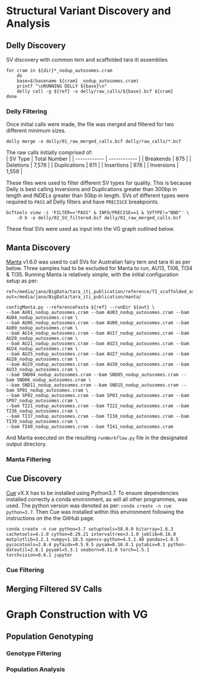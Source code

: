 # Structural Variant Discovery and Analysis
## Delly Discovery
SV discovery with common tern and scaffolded tara iti assemblies
```
for cram in ${dir}*_nodup_autosomes.cram
    do
    base=$(basename ${cram} _nodup_autosomes.cram)
    printf "\nRUNNING DELLY ${base}\n"
    delly call -g ${ref} -o delly/raw_calls/${base}.bcf ${cram}
done
```
### Delly Filtering
Once initial calls were made, the file was merged and filtered for two different minimum sizes.  
```
delly merge -o delly/01_raw_merged_calls.bcf delly/raw_calls/*.bcf
```
The raw calls initially comprised of:  
|    SV Type   | Total Number |
| ------------ | ------------ |
|   Breakends  |      875     |
|   Deletions  |     7,576    |
| Duplications |      611     |
|   Insertions |      976     |
|   Inversions |     1,558    |

These files were used to filter different SV types for quality. This is because Delly is best calling Inversions and Duplications greater than 300bp in length and INDELs greater than 50bp in length. SVs of different types were required to `PASS` all Delly filters and have `PRECISCE` breakpoints.  
```
bcftools view -i 'FILTER=="PASS" & INFO/PRECISE==1 & SVTYPE!="BND"' \
    -O b -o delly/02_SV_filtered.bcf delly/01_raw_merged_calls.bcf
```
These final SVs were used as input into the VG graph outlined below.  
## Manta Discovery
[Manta](https://github.com/Illumina/manta) v1.6.0 was used to call SVs for Australian fairy tern and tara iti as per below. Three samples had to be excluded for Manta to run, AU13, TI06, TI34 & TI35. Running Manta is relatively simple, with the initial configuration setup as per:
```
ref=/media/jana/BigData/tara_iti_publication/reference/TI_scaffolded_as_CT.fasta.gz
out=/media/jana/BigData/tara_iti_publication/manta/

configManta.py --referenceFasta ${ref} --runDir ${out} \
--bam AU01_nodup_autosomes.cram --bam AU03_nodup_autosomes.cram --bam AU04_nodup_autosomes.cram \
--bam AU06_nodup_autosomes.cram --bam AU08_nodup_autosomes.cram --bam AU09_nodup_autosomes.cram \
--bam AU14_nodup_autosomes.cram --bam AU17_nodup_autosomes.cram --bam AU20_nodup_autosomes.cram \
--bam AU21_nodup_autosomes.cram --bam AU23_nodup_autosomes.cram --bam AU24_nodup_autosomes.cram \
--bam AU25_nodup_autosomes.cram --bam AU27_nodup_autosomes.cram --bam AU28_nodup_autosomes.cram \
--bam AU29_nodup_autosomes.cram --bam AU30_nodup_autosomes.cram --bam AU33_nodup_autosomes.cram \
--bam SND04_nodup_autosomes.cram --bam SND05_nodup_autosomes.cram --bam SND06_nodup_autosomes.cram \
--bam SND11_nodup_autosomes.cram --bam SND15_nodup_autosomes.cram --bam SP01_nodup_autosomes.cram \
--bam SP02_nodup_autosomes.cram --bam SP03_nodup_autosomes.cram --bam SP07_nodup_autosomes.cram \
--bam TI21_nodup_autosomes.cram --bam TI22_nodup_autosomes.cram --bam TI36_nodup_autosomes.cram \
--bam TI37_nodup_autosomes.cram --bam TI38_nodup_autosomes.cram --bam TI39_nodup_autosomes.cram \
--bam TI40_nodup_autosomes.cram --bam TI41_nodup_autosomes.cram
``` 
And Manta executed on the resulting `runWorkflow.py` file in the designated output directory.  

### Manta Filtering

## Cue Discovery
[Cue](https://github.com/PopicLab/cue#install) vX.X has to be installed using Python3.7. To ensure dependencies installed correctly a conda environment, as will all other programmes, was used. The python version was denoted as per: `conda create -n cue python=3.7`. Then Cue was installed within this environment following the instructions on the the GitHub page.  
```
conda create -n cue python=3.7 setuptools=58.0.0 bitarray=1.6.3 cachetools=4.1.0 cython=0.29.21 intervaltree=3.1.0 joblib=0.16.0 matplotlib=3.2.1 numpy=1.18.5 opencv-python=4.5.1.48 pandas=1.0.5 pycocotools=2.0.4 pyfaidx=0.5.9.5 pysam=0.16.0.1 pytabix=0.1 python-dateutil=2.8.1 pyyaml=5.3.1 seaborn=0.11.0 torch=1.5.1 torchvision=0.6.1 jupyter
```

### Cue Filtering

## Merging Filtered SV Calls

# Graph Construction with VG


## Population Genotyping

### Genotype Filtering

### Population Analysis